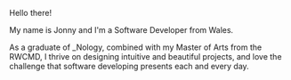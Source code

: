 Hello there! 

My name is Jonny and I'm a Software Developer from Wales.

As a graduate of _Nology, combined with my Master of Arts from the RWCMD, I thrive on designing intuitive and beautiful projects, and love the challenge that software developing presents each and every day.

<!-- <h1>Javascript<h1> -->

